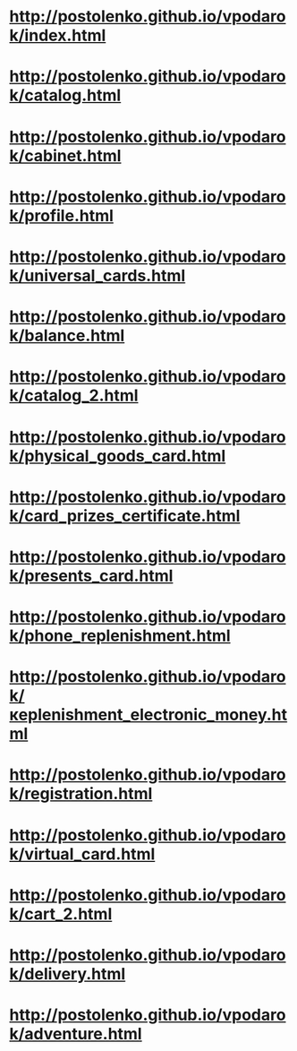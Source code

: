 # http://postolenko.github.io/vpodarok/index.html
# http://postolenko.github.io/vpodarok/catalog.html
# http://postolenko.github.io/vpodarok/cabinet.html
# http://postolenko.github.io/vpodarok/profile.html
# http://postolenko.github.io/vpodarok/universal_cards.html
# http://postolenko.github.io/vpodarok/balance.html
# http://postolenko.github.io/vpodarok/catalog_2.html
# http://postolenko.github.io/vpodarok/physical_goods_card.html
# http://postolenko.github.io/vpodarok/сard_prizes_certificate.html
# http://postolenko.github.io/vpodarok/presents_card.html
# http://postolenko.github.io/vpodarok/phone_replenishment.html
# http://postolenko.github.io/vpodarok/кeplenishment_electronic_money.html
# http://postolenko.github.io/vpodarok/registration.html
# http://postolenko.github.io/vpodarok/virtual_card.html
# http://postolenko.github.io/vpodarok/cart_2.html
# http://postolenko.github.io/vpodarok/delivery.html
# http://postolenko.github.io/vpodarok/adventure.html